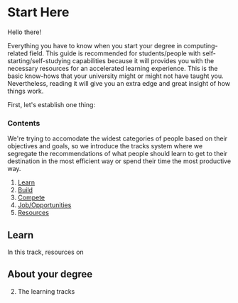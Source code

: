 # Start Here

Hello there!

Everything you have to know when you start your degree in computing-related field. This guide is recommended for students/people with self-starting/self-studying capabilities because it will provides you with the necessary resources for an accelerated learning experience. This is the basic know-hows that your university might or might not have taught you. Nevertheless, reading it will give you an extra edge and great insight of how things work.

First, let's establish one thing:

### Contents

We're trying to accomodate the widest categories of people based on their objectives and goals, so we introduce the tracks system where we segregate the recommendations of what people should learn to get to their destination in the most efficient way or spend their time the most productive way.

1. [Learn](01Learn)
2. [Build](02Build)
3. [Compete](03Compete)
4. [Job/Opportunities](04Opportunities)
5. [Resources](05Resources)

## Learn

In this track, resources on

## About your degree



2. The learning tracks
